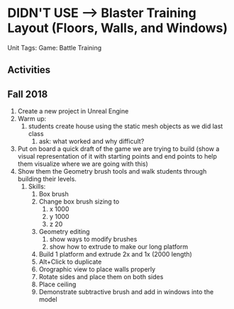 # DIDN'T USE —> Blaster Training Layout (Floors, Walls, and Windows)

Unit Tags: Game:  Battle Training

## Activities

## Fall 2018

1. Create a new project in Unreal Engine
2. Warm up:
    1. students create house using the static mesh objects as we did last class
        1. ask: what worked and why difficult?
3. Put on board a quick draft of the game we are trying to build (show a visual representation of it with starting points and end points to help them visualize where we are going with this)
4. Show them the Geometry brush tools and walk students through building their levels.
    1. Skills:
        1. Box brush
        2. Change box brush sizing to
            1. x 1000
            2. y 1000
            3. z 20
        3. Geometry editing
            1. show ways to modify brushes
            2. show how to extrude to make our long platform
        4. Build 1 platform and extrude 2x and 1x (2000 length)
        5. Alt+Click to duplicate
        6. Orographic view to place walls properly
        7. Rotate sides and place them on both sides
        8. Place ceiling
        9. Demonstrate subtractive brush and add in windows into the model
